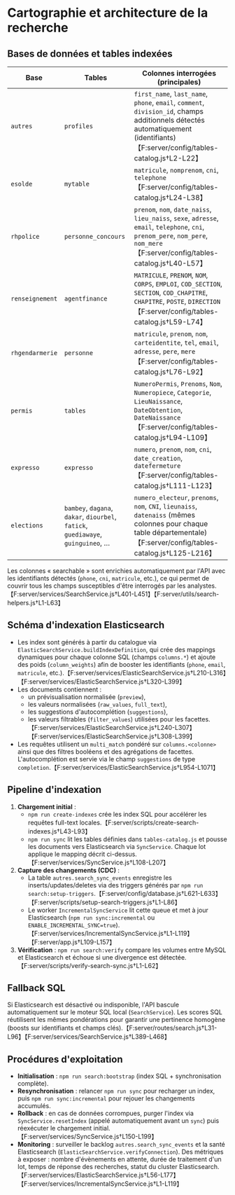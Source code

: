 # Cartographie et architecture de la recherche

## Bases de données et tables indexées

| Base | Tables | Colonnes interrogées (principales) |
|------|--------|-------------------------------------|
| `autres` | `profiles` | `first_name`, `last_name`, `phone`, `email`, `comment`, `division_id`, champs additionnels détectés automatiquement (identifiants)【F:server/config/tables-catalog.js†L2-L22】 |
| `esolde` | `mytable` | `matricule`, `nomprenom`, `cni`, `telephone`【F:server/config/tables-catalog.js†L24-L38】 |
| `rhpolice` | `personne_concours` | `prenom`, `nom`, `date_naiss`, `lieu_naiss`, `sexe`, `adresse`, `email`, `telephone`, `cni`, `prenom_pere`, `nom_pere`, `nom_mere`【F:server/config/tables-catalog.js†L40-L57】 |
| `renseignement` | `agentfinance` | `MATRICULE`, `PRENOM`, `NOM`, `CORPS`, `EMPLOI`, `COD_SECTION`, `SECTION`, `COD_CHAPITRE`, `CHAPITRE`, `POSTE`, `DIRECTION`【F:server/config/tables-catalog.js†L59-L74】 |
| `rhgendarmerie` | `personne` | `matricule`, `prenom`, `nom`, `carteidentite`, `tel`, `email`, `adresse`, `pere`, `mere`【F:server/config/tables-catalog.js†L76-L92】 |
| `permis` | `tables` | `NumeroPermis`, `Prenoms`, `Nom`, `Numeropiece`, `Categorie`, `LieuNaissance`, `DateObtention`, `DateNaissance`【F:server/config/tables-catalog.js†L94-L109】 |
| `expresso` | `expresso` | `numero`, `prenom`, `nom`, `cni`, `date_creation`, `datefermeture`【F:server/config/tables-catalog.js†L111-L123】 |
| `elections` | `bambey`, `dagana`, `dakar`, `diourbel`, `fatick`, `guediawaye`, `guinguineo`, … | `numero_electeur`, `prenoms`, `nom`, `CNI`, `lieunaiss`, `datenaiss` (mêmes colonnes pour chaque table départementale)【F:server/config/tables-catalog.js†L125-L216】 |

Les colonnes « searchable » sont enrichies automatiquement par l'API avec les identifiants détectés (`phone`, `cni`, `matricule`, etc.), ce qui permet de couvrir tous les champs susceptibles d'être interrogés par les analystes.【F:server/services/SearchService.js†L401-L451】【F:server/utils/search-helpers.js†L1-L63】

## Schéma d'indexation Elasticsearch

- Les index sont générés à partir du catalogue via `ElasticSearchService.buildIndexDefinition`, qui crée des mappings dynamiques pour chaque colonne SQL (champs `columns.*`) et ajoute des poids (`column_weights`) afin de booster les identifiants (`phone`, `email`, `matricule`, etc.).【F:server/services/ElasticSearchService.js†L210-L316】【F:server/services/ElasticSearchService.js†L320-L399】
- Les documents contiennent :
  - un prévisualisation normalisée (`preview`),
  - les valeurs normalisées (`raw_values`, `full_text`),
  - les suggestions d'autocomplétion (`suggestions`),
  - les valeurs filtrables (`filter_values`) utilisées pour les facettes.【F:server/services/ElasticSearchService.js†L240-L307】【F:server/services/ElasticSearchService.js†L308-L399】
- Les requêtes utilisent un `multi_match` pondéré sur `columns.<colonne>` ainsi que des filtres booléens et des agrégations de facettes. L'autocomplétion est servie via le champ `suggestions` de type `completion`.【F:server/services/ElasticSearchService.js†L954-L1071】

## Pipeline d'indexation

1. **Chargement initial** :
   - `npm run create-indexes` crée les index SQL pour accélérer les requêtes full-text locales.【F:server/scripts/create-search-indexes.js†L43-L93】
   - `npm run sync` lit les tables définies dans `tables-catalog.js` et pousse les documents vers Elasticsearch via `SyncService`. Chaque lot applique le mapping décrit ci-dessus.【F:server/services/SyncService.js†L108-L207】
2. **Capture des changements (CDC)** :
   - La table `autres.search_sync_events` enregistre les inserts/updates/deletes via des triggers générés par `npm run search:setup-triggers`.【F:server/config/database.js†L621-L633】【F:server/scripts/setup-search-triggers.js†L1-L86】
   - Le worker `IncrementalSyncService` lit cette queue et met à jour Elasticsearch (`npm run sync:incremental` ou `ENABLE_INCREMENTAL_SYNC=true`).【F:server/services/IncrementalSyncService.js†L1-L119】【F:server/app.js†L109-L157】
3. **Vérification** : `npm run search:verify` compare les volumes entre MySQL et Elasticsearch et échoue si une divergence est détectée.【F:server/scripts/verify-search-sync.js†L1-L62】

## Fallback SQL

Si Elasticsearch est désactivé ou indisponible, l'API bascule automatiquement sur le moteur SQL local (`SearchService`). Les scores SQL réutilisent les mêmes pondérations pour garantir une pertinence homogène (boosts sur identifiants et champs clés).【F:server/routes/search.js†L31-L96】【F:server/services/SearchService.js†L389-L468】

## Procédures d'exploitation

- **Initialisation** : `npm run search:bootstrap` (index SQL + synchronisation complète).
- **Resynchronisation** : relancer `npm run sync` pour recharger un index, puis `npm run sync:incremental` pour rejouer les changements accumulés.
- **Rollback** : en cas de données corrompues, purger l'index via `SyncService.resetIndex` (appelé automatiquement avant un `sync`) puis réexécuter le chargement initial.【F:server/services/SyncService.js†L150-L199】
- **Monitoring** : surveiller le backlog `autres.search_sync_events` et la santé Elasticsearch (`ElasticSearchService.verifyConnection`). Des métriques à exposer : nombre d'évènements en attente, durée de traitement d'un lot, temps de réponse des recherches, statut du cluster Elasticsearch.【F:server/services/ElasticSearchService.js†L56-L177】【F:server/services/IncrementalSyncService.js†L1-L119】

